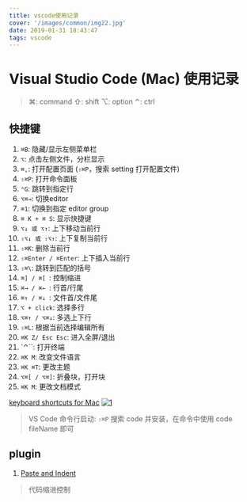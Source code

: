 ```yaml
---
title: vscode使用记录
cover: '/images/common/img22.jpg'
date: 2019-01-31 18:43:47
tags: vscode
---
```


# Visual Studio Code (Mac) 使用记录

> ⌘: command
> ⇧: shift
> ⌥: option
> ⌃: ctrl

## 快捷键
1. `⌘B`: 隐藏/显示左侧菜单栏
2. `⌥`: 点击左侧文件，分栏显示
3. `⌘,`: 打开配置页面 (`⇧⌘P`，搜索 setting 打开配置文件)
4. `⇧⌘P`: 打开命令面板
5. `⌃G`: 跳转到指定行
6. `⌥⌘→`: 切换editor
7. `⌘1`: 切换到指定 editor group
8. `⌘ K + ⌘ S`: 显示快捷键
9. `⌥↓ 或 ⌥↑`: 上下移动当前行
10. `⇧⌥↓ 或 ⇧⌥↑`: 上下复制当前行
11. `⇧⌘K`: 删除当前行
12. `⇧⌘Enter / ⌘Enter`: 上下插入当前行
13. `⇧⌘\`: 跳转到匹配的括号
14.  `⌘] / ⌘[ `: 控制缩进
15.  `⌘→ / ⌘← `: 行首/行尾
16.  `⌘↑ / ⌘↓ `: 文件首/文件尾
17.  `⌥ + click`: 选择多行
18.  `⌥⌘↑ / ⌥⌘↓`: 多选上下行
19.  `⇧⌘L`: 根据当前选择编辑所有
20.  `⌘K Z/ Esc Esc`: 进入全屏/退出
21.  `⌃``: 打开终端
22.  `⌘K M`: 改变文件语言
23.  `⌘K ⌘T`: 更改主题
24.  `⌥⌘[ / ⌥⌘]`: 折叠块，打开块
25.  `⌘K M`: 更改文档模式

[keyboard shortcuts for Mac](https://code.visualstudio.com/shortcuts/keyboard-shortcuts-macos.pdf)
<a href="/images/22/1.png" data-lightbox="img1">
  ![1](/images/22/1.png)
</a>

> VS Code 命令行启动:
> `⇧⌘P` 搜索 code 并安装，在命令中使用 code fileName 即可 

## plugin
1. [Paste and Indent](https://marketplace.visualstudio.com/items?itemName=Rubymaniac.vscode-paste-and-indent)
> 代码缩进控制
